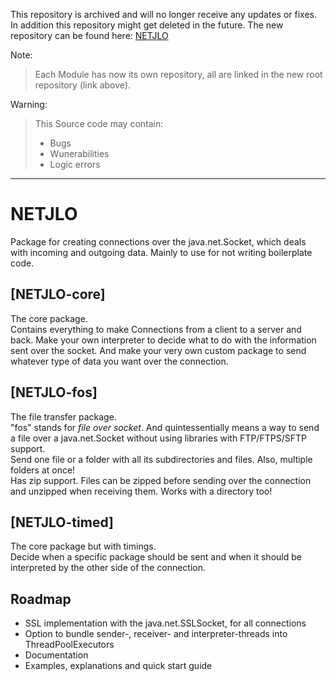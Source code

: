 This repository is archived and will no longer receive any updates or fixes.  
In addition this repository might get deleted in the future.
The new repository can be found here: [NETJLO](https://github.com/Medox36/NETJLO)  
  
Note:
> Each Module has now its own repository, all are linked in the new root repository (link above).
  
Warning:  
> This Source code may contain:
> - Bugs
> - Wunerabilities
> - Logic errors

---  

# NETJLO
Package for creating connections over the java.net.Socket, which deals with incoming and outgoing data. Mainly to use for not writing boilerplate code. 

## [NETJLO-core]
The core package.  
Contains everything to make Connections from a client to a server and back. Make your own interpreter to decide what to do with the information sent over the socket. And make your very own custom package to send whatever type of data you want over the connection.

## [NETJLO-fos]
The file transfer package.  
"fos" stands for *file over socket*. And quintessentially means a way to send a file over a java.net.Socket without using libraries with FTP/FTPS/SFTP support.  
Send one file or a folder with all its subdirectories and files. Also, multiple folders at once!  
Has zip support. Files can be zipped before sending over the connection and unzipped when receiving them. Works with a directory too!

## [NETJLO-timed]
The core package but with timings.  
Decide when a specific package should be sent and when it should be interpreted by the other side of the connection.

## Roadmap
- SSL implementation with the java.net.SSLSocket, for all connections
- Option to bundle sender-, receiver- and interpreter-threads into ThreadPoolExecutors
- Documentation
- Examples, explanations and quick start guide
